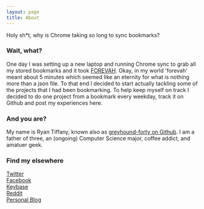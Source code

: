 ```yaml
---
layout: page
title: About
---
```


<p class="message">
  Holy sh*t, why is Chrome taking so long to sync bookmarks? 
</p>

### Wait, what?
One day I was setting up a new laptop and running Chrome sync to grab all my stored bookmarks and it took [FOREVAH](https://www.youtube.com/watch?v=d3b8LswWO1A). Okay, in my world 'forevah' meant about 5 minutes which seemed like an eternity for what is nothing more than a json file. To that end I decided to start actually tackling some of the projects that I had been bookmarking. To help keep myself on track I decided to do one project from a bookmark every weekday, track it on Github and post my experiences here. 

### And you are?
My name is Ryan Tiffany, known also as [greyhound-forty on Github](https://github.com/greyhound-forty). I am a father of three, an (ongoing) Computer Science major, coffee addict, and amatuer geek. 

### Find my elsewhere
[Twitter](https://twitter.com/ryantiffany)  
[Facebook](https://facebook.com/ryan.tiffany)  
[Keybase](https://keybase.io/greyhoundforty)  
[Reddit](https://www.reddit.com/user/greyhound-forty/)   
[Personal Blog](http://tinybot.io)    
